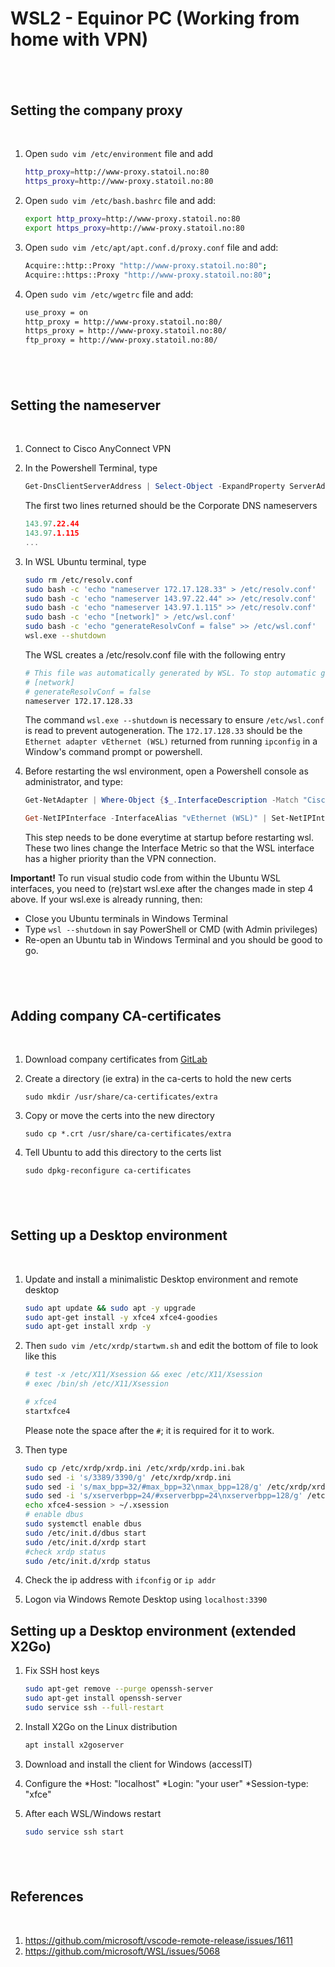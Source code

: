 # WSL2 - Equinor PC (Working from home with VPN)

## <br>

## Setting the company proxy

<br>

1. Open `sudo vim /etc/environment` file and add

   ```sh
   http_proxy=http://www-proxy.statoil.no:80
   https_proxy=http://www-proxy.statoil.no:80
   ```

2. Open `sudo vim /etc/bash.bashrc` file and add:

   ```sh
   export http_proxy=http://www-proxy.statoil.no:80
   export https_proxy=http://www-proxy.statoil.no:80
   ```

3. Open `sudo vim /etc/apt/apt.conf.d/proxy.conf` file and add:

   ```sh
   Acquire::http::Proxy "http://www-proxy.statoil.no:80";
   Acquire::https::Proxy "http://www-proxy.statoil.no:80";
   ```

4. Open `sudo vim /etc/wgetrc` file and add:

   ```sh
   use_proxy = on
   http_proxy = http://www-proxy.statoil.no:80/
   https_proxy = http://www-proxy.statoil.no:80/
   ftp_proxy = http://www-proxy.statoil.no:80/
   ```

## <br>

## Setting the nameserver

<br>

1. Connect to Cisco AnyConnect VPN
2. In the Powershell Terminal, type

   ```powershell
   Get-DnsClientServerAddress | Select-Object -ExpandProperty ServerAddresses
   ```

   The first two lines returned should be the Corporate DNS nameservers

   ```c
   143.97.22.44
   143.97.1.115
   ...
   ```

3. In WSL Ubuntu terminal, type

   ```bash
   sudo rm /etc/resolv.conf
   sudo bash -c 'echo "nameserver 172.17.128.33" > /etc/resolv.conf'
   sudo bash -c 'echo "nameserver 143.97.22.44" >> /etc/resolv.conf'
   sudo bash -c 'echo "nameserver 143.97.1.115" >> /etc/resolv.conf'
   sudo bash -c 'echo "[network]" > /etc/wsl.conf'
   sudo bash -c 'echo "generateResolvConf = false" >> /etc/wsl.conf'
   wsl.exe --shutdown
   ```

   The WSL creates a /etc/resolv.conf file with the following entry

   ```sh
   # This file was automatically generated by WSL. To stop automatic generation of this file, add the following entry to /etc/wsl.conf:
   # [network]
   # generateResolvConf = false
   nameserver 172.17.128.33
   ```

   The command `wsl.exe --shutdown` is necessary to ensure `/etc/wsl.conf` is read to prevent autogeneration. The `172.17.128.33` should be the `Ethernet adapter vEthernet (WSL)` returned from running `ipconfig` in a Window's command prompt or powershell.

4. Before restarting the wsl environment, open a Powershell console as administrator, and type:

   ```powershell
   Get-NetAdapter | Where-Object {$_.InterfaceDescription -Match "Cisco AnyConnect"} | Set-NetIPInterface -InterfaceMetric 4000

   Get-NetIPInterface -InterfaceAlias "vEthernet (WSL)" | Set-NetIPInterface -InterfaceMetric 1
   ```

   This step needs to be done everytime at startup before restarting wsl. These two lines change the Interface Metric so that the WSL interface has a higher priority than the VPN connection.

**Important!** To run visual studio code from within the Ubuntu WSL interfaces, you need to (re)start wsl.exe after the changes made in step 4 above. If your wsl.exe is already running, then:

- Close you Ubuntu terminals in Windows Terminal
- Type `wsl --shutdown` in say PowerShell or CMD (with Admin privileges)
- Re-open an Ubuntu tab in Windows Terminal and you should be good to go.

## <br>

## Adding company CA-certificates

<br>

1. Download company certificates from [GitLab](https://git.equinor.com/sdstrh/linux/-/blob/master/statoil-certs/ca-bundle.crt)
2. Create a directory (ie extra) in the ca-certs to hold the new certs

   `sudo mkdir /usr/share/ca-certificates/extra`

3. Copy or move the certs into the new directory

   `sudo cp *.crt /usr/share/ca-certificates/extra`

4. Tell Ubuntu to add this directory to the certs list

   `sudo dpkg-reconfigure ca-certificates`

## <br>

## Setting up a Desktop environment

<br>

1. Update and install a minimalistic Desktop environment and remote desktop
   ```sh
   sudo apt update && sudo apt -y upgrade
   sudo apt-get install -y xfce4 xfce4-goodies
   sudo apt-get install xrdp -y
   ```
2. Then `sudo vim /etc/xrdp/startwm.sh` and edit the bottom of file to look like this

   ```sh
   # test -x /etc/X11/Xsession && exec /etc/X11/Xsession
   # exec /bin/sh /etc/X11/Xsession

   # xfce4
   startxfce4
   ```

   Please note the space after the `#`; it is required for it to work.

3. Then type
   ```sh
   sudo cp /etc/xrdp/xrdp.ini /etc/xrdp/xrdp.ini.bak
   sudo sed -i 's/3389/3390/g' /etc/xrdp/xrdp.ini
   sudo sed -i 's/max_bpp=32/#max_bpp=32\nmax_bpp=128/g' /etc/xrdp/xrdp.ini
   sudo sed -i 's/xserverbpp=24/#xserverbpp=24\nxserverbpp=128/g' /etc/xrdp/xrdp.ini
   echo xfce4-session > ~/.xsession
   # enable dbus
   sudo systemctl enable dbus
   sudo /etc/init.d/dbus start
   sudo /etc/init.d/xrdp start
   #check xrdp status
   sudo /etc/init.d/xrdp status
   ```
4. Check the ip address with `ifconfig` or `ip addr`
5. Logon via Windows Remote Desktop using `localhost:3390`

## Setting up a Desktop environment (extended X2Go)

1. Fix SSH host keys

   ```sh
   sudo apt-get remove --purge openssh-server
   sudo apt-get install openssh-server
   sudo service ssh --full-restart
   ```

2. Install X2Go on the Linux distribution

   ```sh
   apt install x2goserver
   ```

3. Download and install the client for Windows (accessIT)

4. Configure the
   *Host: "localhost"
   *Login: "your user"
   \*Session-type: "xfce"

5. After each WSL/Windows restart

   ```sh
   sudo service ssh start
   ```

## <br>

## References

<br>

1. https://github.com/microsoft/vscode-remote-release/issues/1611
2. https://github.com/microsoft/WSL/issues/5068
